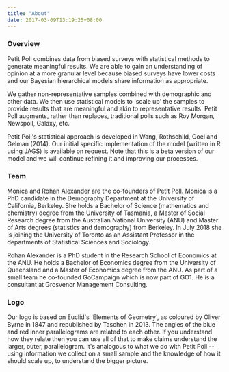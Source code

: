 ```yaml
---
title: "About"
date: 2017-03-09T13:19:25+08:00
---
```


### Overview
Petit Poll combines data from biased surveys with statistical methods to generate meaningful results. We are able to gain an understanding of opinion at a more granular level because biased surveys have lower costs and our Bayesian hierarchical models share information as appropriate.

We gather non-representative samples combined with demographic and other data. We then use statistical models to 'scale up' the samples to provide results that are meaningful and akin to representative results. Petit Poll augments, rather than replaces, traditional polls such as Roy Morgan, Newspoll, Galaxy, etc.

Petit Poll's statistical approach is developed in Wang, Rothschild, Goel and Gelman (2014). Our initial specific implementation of the model (written in R using JAGS) is available on request. Note that this is a beta version of our model and we will continue refining it and improving our processes.

### Team
Monica and Rohan Alexander are the co-founders of Petit Poll. Monica is a PhD candidate in the Demography Department at the University of California, Berkeley. She holds a Bachelor of Science (mathematics and chemistry) degree from the University of Tasmania, a Master of Social Research degree from the Australian National University (ANU) and Master of Arts degrees (statistics and demography) from Berkeley. In July 2018 she is joining the University of Toronto as an Assistant Professor in the departments of Statistical Sciences and Sociology.

Rohan Alexander is a PhD student in the Research School of Economics at the ANU. He holds a Bachelor of Economics degree from the University of Queensland and a Master of Economics degree from the ANU. As part of a small team he co-founded GoCampaign which is now part of GO1. He is a consultant at Grosvenor Management Consulting.

### Logo
Our logo is based on Euclid's 'Elements of Geometry', as coloured by Oliver Byrne in 1847 and republished by Taschen in 2013. The angles of the blue and red inner parallelograms are related to each other. If you understand how they relate then you can use all of that to make claims understand the larger, outer, parallelogram. It's analogous to what we do with Petit Poll -- using information we collect on a small sample and the knowledge of how it should scale up, to understand the bigger picture.